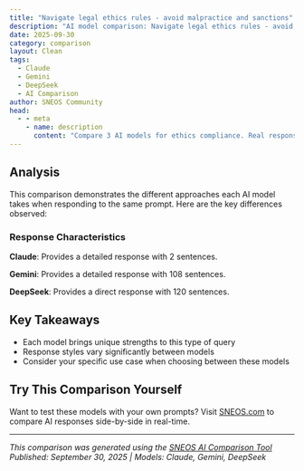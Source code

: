 ```yaml
---
title: "Navigate legal ethics rules - avoid malpractice and sanctions"
description: "AI model comparison: Navigate legal ethics rules - avoid malpractice and sanctions..."
date: 2025-09-30
category: comparison
layout: Clean
tags:
  - Claude
  - Gemini
  - DeepSeek
  - AI Comparison
author: SNEOS Community
head:
  - - meta
    - name: description
      content: "Compare 3 AI models for ethics compliance. Real responses from Claude, Gemini, DeepSeek with detailed analysis."
---
```


<ChatComparison
  title="Navigate legal ethics rules - avoid malpractice and sanctions"
  prompt="Navigate legal ethics rules - avoid malpractice and sanctions"
  :responses='{
    "Claude": "# Legal Ethics \u0026 Risk Management Guide\n\n## Core Professional Responsibilities\n\n### **Competence \u0026 Diligence**\n- **Know your limits**: Only handle matters you\u0027re competent to manage\n- **Continuing education**: Stay current with law changes and developments\n- **Adequate preparation**: Thoroughly research and prepare for each matter\n- **Prompt action**: Meet deadlines and respond to client communications timely\n\n### **Client Communication**\n- **Clear engagement letters**: Define scope, fees, and expectations upfront\n- **Regular updates**: Keep clients informed of case developments\n- **Explain options**: Ensure clients understand decisions and consequences\n- **Document conversations**: Maintain records of important communications\n\n## Critical Compliance Areas\n\n### **Conflict of Interest Prevention**\n- Run conflict checks before taking new clients\n- Identify potential conflicts early and address them properly\n- Understand when conflicts can be waived vs. when they\u0027re absolute bars\n- Monitor for conflicts that develop during representation\n\n### **Trust Account Management**\n- **Separate client funds**: Never comingle with personal/firm accounts\n- **Accurate recordkeeping**: Maintain detailed ledgers and reconciliations\n- **Prompt disbursement**: Don\u0027t hold client funds longer than necessary\n- **Regular audits**: Review accounts frequently for discrepancies\n\n### **Confidentiality Protection**\n- Protect client information even after representation ends\n- Secure file storage and communication methods\n- Train staff on confidentiality requirements\n- Be cautious about public statements regarding clients\n\n## Malpractice Prevention Strategies\n\n### **Documentation Practices**\n- Maintain detailed case files and time records\n- Document all client instructions and advice given\n- Keep copies of all correspondence and court filings\n- Note reasons for strategic decisions\n\n### **Deadline Management**\n- Use reliable calendaring systems with multiple alerts\n- Calendar all deadlines immediately upon learning of them\n- Build in buffer time before actual deadlines\n- Have backup systems and staff coverage\n\n### **Client Relationship Management**\n- Set realistic expectations from the start\n- Address client concerns promptly and professionally\n- Recognize when to withdraw from representation\n- Handle fee disputes transparently\n\n## Warning Signs \u0026 Risk Mitigation\n\n### **High-Risk Situations**\n- Taking cases outside your practice area\n- Clients with unrealistic expectations\n- Fee disputes or payment issues\n- Opposing counsel making ethics complaints threats\n- Personal relationships affecting professional judgment\n\n### **Protective Measures**\n- Maintain adequate malpractice insurance\n- Consult with ethics experts when in doubt\n- Join bar associations for resources and support\n- Consider practice management software and systems\n\n### **When Problems Arise**\n- Address issues immediately rather than hoping they resolve\n- Consult with ethics counsel or experienced colleagues\n- Document remedial actions taken\n- Consider whether client notification is required\n\n## Professional Development\n\n- Regularly review applicable ethics rules\n- Attend ethics CLE programs\n- Join professional organizations in your practice area\n- Develop relationships with mentors and colleagues for guidance\n\nWould you like me to elaborate on any specific area, such as trust account management, conflict checking procedures, or handling particular types of ethical dilemmas?",
    "Gemini": "Okay, let\u0027s break down how to navigate legal ethics rules to avoid malpractice and sanctions. This is a broad area, so we\u0027ll cover key principles and practical steps. Remember, this information is for guidance only and **should not be considered legal advice.** You should always consult your jurisdiction\u0027s specific rules of professional conduct and seek advice from ethics counsel when facing specific situations.\n\n**I. Core Principles of Legal Ethics**\n\nThese overarching principles guide ethical conduct for lawyers.  Understanding and internalizing them is crucial.\n\n*   **Competence:**  Providing legal services with the legal knowledge, skill, thoroughness, and preparation reasonably necessary for the representation.\n*   **Confidentiality:**  Protecting information relating to the representation of a client. This is broader than attorney-client privilege.\n*   **Diligence:**  Acting with reasonable diligence and promptness in representing a client.\n*   **Communication:**  Keeping the client reasonably informed about the status of the matter and promptly complying with reasonable requests for information.\n*   **Independence/Conflicts of Interest:**  Avoiding situations where your personal interests, or the interests of other clients, could compromise your loyalty to a current client.\n*   **Candor to the Tribunal:**  Being honest and truthful with the court and opposing counsel.  This includes not knowingly offering false evidence or failing to disclose controlling legal authority.\n*   **Fairness to Opposing Party and Counsel:**  Avoiding conduct that is prejudicial to the administration of justice, such as obstructing access to evidence or making frivolous discovery requests.\n*   **Safeguarding Client Property:**  Handling client funds and property with care and in compliance with ethical rules (often involving trust accounts).\n*   **Respect for the Legal System:** Upholding the integrity of the legal profession and the administration of justice.\n\n**II. Key Areas Where Malpractice and Sanctions Arise (and How to Avoid Them)**\n\nLet\u0027s focus on specific scenarios and provide strategies to prevent ethical violations:\n\n*   **A. Conflicts of Interest:**\n\n    *   **The Problem:** Representing a client when your interests, or the interests of another client (past or present), could compromise your loyalty or independent judgment.\n    *   **Prevention:**\n        *   **Thorough Conflict Checks:**  Before taking on a new client, conduct a comprehensive conflict check.  This includes checking against current and former clients, related parties (e.g., family members, business partners), and even adverse parties in unrelated matters.  Use a reliable conflict-checking software system.\n        *   **Understand Imputed Disqualification:** Be aware that conflicts can be imputed to your entire firm.  If one lawyer has a conflict, generally the entire firm is disqualified.\n        *   **Obtain Informed Consent (When Possible):**  In some cases, conflicts can be waived with the informed consent of all affected clients.  This requires full disclosure of the nature of the conflict, the potential risks, and the alternatives.  Get the consent in writing. *It is essential that the conflict is consentable under the applicable rules.*\n        *   **Withdrawal:**  If a conflict arises during representation that cannot be waived, withdraw from representing one or both clients.\n        *   **Document Everything:** Meticulously document your conflict checks, disclosures, and consent waivers.\n        *   **Consider Ethical Walls (Screening):**  In some jurisdictions, ethical walls (also called screening) can be used to prevent the imputation of conflicts in certain situations, such as when a lawyer joins a new firm from a firm that previously represented an adverse party.  Strict adherence to the requirements for ethical walls is crucial.\n\n*   **B. Competence \u0026 Diligence:**\n\n    *   **The Problem:** Failing to provide competent representation or neglecting a client\u0027s matter.\n    *   **Prevention:**\n        *   **Know Your Limits:**  Don\u0027t take on cases you\u0027re not qualified to handle.  If you lack experience in a particular area of law, either associate with a lawyer who does, or decline the representation.\n        *   **Stay Current:**  Keep up-to-date on changes in the law and developments in your practice area through continuing legal education (CLE), professional journals, and online resources.\n        *   **Time Management:**  Develop strong time management skills to ensure you meet deadlines and respond to client requests promptly.  Use calendaring systems, task management software, and delegate tasks appropriately.\n        *   **Communicate Regularly:**  Keep clients informed about the progress of their case, even if there\u0027s nothing new to report.  Respond to client inquiries promptly and clearly.\n        *   **Supervision:**  If you supervise other lawyers or staff, provide adequate supervision to ensure they are performing their duties competently.\n        *   **Document Everything:**  Maintain detailed and accurate records of all work performed on a client\u0027s matter.\n        *   **Don\u0027t Let Things Fall Through the Cracks:** Implement systems to ensure deadlines are never missed, court dates are set, and client communication is regular.\n        *   **Consider Malpractice Insurance:** Malpractice Insurance may not prevent ethical violations or sanctions, but it can protect against financial liability if a client sues due to negligence.\n\n*   **C. Communication Failures:**\n\n    *   **The Problem:** Failing to keep clients informed, failing to respond to inquiries, or providing misleading information.\n    *   **Prevention:**\n        *   **Establish Clear Communication Protocols:**  At the outset of the representation, discuss communication preferences with the client (e.g., email, phone, meetings).\n        *   **Regular Updates:**  Provide regular updates on the status of the matter, even if there are no major developments.\n        *   **Respond Promptly:**  Respond to client inquiries as soon as possible, even if you don\u0027t have all the answers.  Acknowledge the inquiry and let the client know when you will provide a more detailed response.\n        *   **Explain Legal Concepts Clearly:**  Use plain language to explain legal concepts and procedures to clients. Avoid legal jargon.\n        *   **Document Communications:**  Keep a record of all communications with clients, including emails, phone calls, and meetings.\n\n*   **D. Mishandling Client Funds (Trust Account Violations):**\n\n    *   **The Problem:**  Commingling client funds with personal or firm funds, using client funds for unauthorized purposes, or failing to properly account for client funds.\n    *   **Prevention:**\n        *   **Strictly Adhere to Trust Account Rules:**  Follow your jurisdiction\u0027s rules regarding trust accounts meticulously.\n        *   **Separate Accounts:**  Maintain separate trust accounts for client funds. Never commingle client funds with your own funds or the firm\u0027s operating funds.\n        *   **Accurate Recordkeeping:**  Keep detailed and accurate records of all deposits, withdrawals, and balances in trust accounts.\n        *   **Reconcile Regularly:**  Reconcile trust account statements monthly to ensure accuracy.\n        *   **Promptly Disburse Funds:**  Disburse funds to clients promptly when they are entitled to them.\n        *   **Seek Guidance:** If you have any questions about trust account rules, consult with ethics counsel or your state bar association.\n\n*   **E. Candor to the Tribunal:**\n\n    *   **The Problem:**  Knowingly presenting false evidence, failing to disclose controlling legal authority, or engaging in deceptive or misleading conduct before the court.\n    *   **Prevention:**\n        *   **Truthfulness:** Always be truthful with the court and opposing counsel.\n        *   **Investigate Facts:**  Conduct a reasonable investigation of the facts before presenting them to the court.\n        *   **Disclose Adverse Authority:**  Disclose controlling legal authority that is directly adverse to your client\u0027s position and has not been disclosed by opposing counsel.\n        *   **Correct Misstatements:**  If you discover that you have made a misstatement to the court, promptly correct it.\n        *   **Refrain from Misconduct:**  Avoid any conduct that is intended to deceive or mislead the court.\n*   **F. Advertising and Solicitation:**\n\n    *   **The Problem:** Making false or misleading statements in advertising, engaging in improper solicitation of clients, or violating restrictions on advertising.\n    *   **Prevention:**\n        *   **Review Ethics Rules:** Before publishing any advertising or soliciting clients, review your jurisdiction\u0027s ethics rules on advertising and solicitation.\n        *   **Truthful and Accurate:** Ensure that all advertising is truthful and accurate. Avoid making false or misleading statements.\n        *   **Avoid Improper Solicitation:**  Do not engage in improper solicitation of clients, such as contacting potential clients who are known to be represented by another lawyer or using undue influence.\n\n**III. Practical Steps to Minimize Risk**\n\n*   **Know Your Rules:**  Thoroughly familiarize yourself with the Rules of Professional Conduct in your jurisdiction. These rules are the foundation of ethical practice.  Your state bar association\u0027s website is a great resource.\n*   **Ethics Training:**  Attend continuing legal education (CLE) courses on legal ethics regularly.\n*   **Seek Advice:**  Don\u0027t hesitate to seek advice from ethics counsel or your state bar association\u0027s ethics hotline when facing ethical dilemmas.  It\u0027s better to ask for help before making a mistake.\n*   **Document Everything:**  Keep detailed and accurate records of all aspects of your representation, including client communications, conflict checks, legal research, and work performed.\n*   **Use Checklists and Templates:**  Develop checklists and templates for common tasks, such as client intake, conflict checks, and drafting legal documents.\n*   **Have a System:** Develop a system to ensure you are not missing deadlines and that you are properly calendaring all hearing dates and deadlines.\n*   **Peer Review:**  Consider having a colleague review your work periodically to identify potential ethical issues.\n*   **Firm Policies:**  If you\u0027re in a firm, ensure there are clear policies and procedures in place to address ethical issues.\n*   **Malpractice Insurance:**  Maintain adequate malpractice insurance coverage to protect yourself from potential liability.\n*   **Self-Reflection:**  Regularly reflect on your practice and identify areas where you can improve your ethical conduct.\n*   **Client Intake Process:** Have a very well-defined client intake process that covers scope of work, fees, conflict checks, and client expectations.  Put everything in writing in an engagement agreement.\n*   **Fee Agreements:** Have a clear fee agreement, in writing, that addresses how fees are charged and what fees you are permitted to charge under the applicable ethical rules.\n\n**IV. What to Do If You Make a Mistake**\n\n*   **Acknowledge the Error:**  Don\u0027t try to cover up a mistake.  Acknowledge the error as soon as possible.\n*   **Notify Your Client:**  Promptly notify your client of the error and explain the potential consequences.\n*   **Mitigate the Damage:**  Take steps to mitigate the damage caused by the error.\n*   **Consult with Ethics Counsel:**  Seek advice from ethics counsel to determine the best course of action.\n*   **Consider Reporting to the Bar:**  Depending on the nature of the error, you may have an ethical obligation to report it to the state bar association.\n\n**In conclusion, navigating legal ethics requires a proactive and ongoing commitment to ethical conduct. By understanding the core principles of legal ethics, implementing preventive measures, and seeking guidance when needed, you can minimize the risk of malpractice and sanctions and maintain a successful and ethical legal practice.**",
    "DeepSeek": "Of course. This is a critical responsibility for any legal professional. Navigating legal ethics is not just about avoiding punishment; it\u0027s about providing competent, diligent, and trustworthy representation.\n\nHere is a comprehensive guide to help you navigate legal ethics rules, avoid malpractice, and prevent sanctions.\n\n---\n\n### **The Foundation: The Core Sources of Authority**\n\nYour primary guides are:\n1.  **Your State\u0027s Version of the ABA Model Rules of Professional Conduct:** This is the rulebook. You must know the key rules cold.\n2.  **State Bar Ethics Opinions:** These provide practical guidance on how your state bar interprets the rules in specific situations.\n3.  **Case Law:** Court decisions (especially from your state\u0027s highest court and disciplinary board) define the boundaries of acceptable conduct.\n\n---\n\n### **The Top 10 Malpractice \u0026 Sanction Traps (and How to Avoid Them)**\n\n#### **1. Conflicts of Interest (Rule 1.7, 1.8, 1.9)**\n*   **The Risk:** Representing a client when your duty to another client, a former client, or your own personal interests materially limits your ability to provide unbiased representation.\n*   **How to Avoid:**\n    *   **Implement a Robust Conflict Check System:** Run every new matter, and every new person involved in a matter (opposing parties, key witnesses), through a comprehensive system *before* you undertake the representation.\n    *   **Get Informed Consent, Confirmed in Writing:** In some cases, a conflict may be waivable. This requires you to disclose all material risks to the client and get their *informed consent, confirmed in writing*.\n    *   **Be Wary of Business Transactions with Clients (Rule 1.8(a)):** These are fraught with peril and require very specific, written disclosures and consents.\n\n#### **2. Lack of Communication (Rule 1.4)**\n*   **The Risk:** This is the #1 complaint to bar associations. Clients feel ignored and left in the dark, leading to dissatisfaction and malpractice claims.\n*   **How to Avoid:**\n    *   **Set Expectations Early:** In your engagement letter, specify how and when you will communicate (e.g., \u0022I respond to emails within 48 hours\u0022).\n    *   **Be Proactive:** Don\u0027t wait for the client to call you. Provide regular, meaningful updates, even if it\u0027s just to say \u0022no new developments.\u0022\n    *   **Explain Things Clearly:** Ensure the client understands the strategy, status, and potential outcomes of their matter. Use plain language.\n    *   **Promptly Respond to Calls and Emails:** Even a brief \u0022I received your message and will look into this\u0022 is infinitely better than silence.\n\n#### **3. Failure to Know/Apply the Law (Competence - Rule 1.1)**\n*   **The Risk:** Competence requires the *legal knowledge, skill, thoroughness, and preparation* reasonably necessary for the representation.\n*   **How to Avoid:**\n    *   **Don\u0027t Practice Outside Your Lane:** If a matter is outside your expertise, either associate competent counsel, commit to the necessary study and preparation, or decline the representation.\n    *   **Stay Current:** Engage in Continuing Legal Education (CLE) in your practice areas.\n    *   **Use Checklists and Trusted Resources:** Develop systems to ensure you don\u0027t miss deadlines or procedural requirements.\n\n#### **4. Missing Deadlines (Diligence - Rule 1.3)**\n*   **The Risk:** Missing a statute of limitations or a court-imposed deadline is one of the most common and devastating forms of legal malpractice.\n*   **How to Avoid:**\n    *   **Implement a Redundant Calendar System:** Use both a primary docketing system (software) and a reliable backup (e.g., a separate calendar that sends automated reminders).\n    *   **Build in Cushion Time:** Calendar deadlines well in advance of the actual due date.\n    *   **Centralize Calendaring:** Have one office-wide system managed by a responsible person, with clear procedures for entering dates.\n\n#### **5. Mishandling Client Funds (Safekeeping Property - Rule 1.15)**\n*   **The Risk:** This is the \u0022cardinal sin\u0022 of law practice and leads to the most severe sanctions, including disbarment. Commingling client funds with your operating account is strictly prohibited.\n*   **How to Avoid:**\n    *   **Use an IOLTA Account:** Maintain a separate, interest-bearing trust account for client funds.\n    *   **Never, Ever Commingle:** Keep firm funds and client funds completely separate.\n    *   **Keep Meticulous Records:** Perform regular three-way reconciliations (bank statement, trust ledger, client ledger).\n    *   **Withdraw Funds Only When Earned:** Provide a clear accounting to the client before withdrawing your fees.\n\n#### **6. Breach of Confidentiality (Rule 1.6)**\n*   **The Risk:** Revealing information relating to the representation without the client\u0027s informed consent.\n*   **How to Avoid:**\n    *   **Understand What is Confidential:** It\u0027s broader than the attorney-client privilege. It includes *all* information relating to the representation.\n    *   **Use Secure Technology:** Use encrypted email for sensitive communications, secure client portals, and ensure your physical files are locked.\n    *   **Be Careful in Public Spaces:** Don\u0027t discuss client matters in elevators, restaurants, or on public transportation.\n\n#### **7. Inadequate Engagement/Non-Engagement Letters (Scope of Representation - Rule 1.2)**\n*   **The Risk:** Ambiguity about who you represent and what you are hired to do leads to scope creep, fee disputes, and malpractice claims.\n*   **How to Avoid:**\n    *   **Always Use a Written Agreement:** The engagement letter should clearly define the scope of work, the fee structure, who is responsible for costs, and who the client is (especially in entity representations).\n    *   **Use Non-Engagement Letters:** If you decline representation, send a letter confirming that you are *not* their lawyer. This prevents \u0022unintended\u0022 attorney-client relationships.\n\n#### **8. Fee Disputes (Fees - Rule 1.5)**\n*   **The Risk:** Fees must be *reasonable*. Unclear or surprise billing is a major source of client complaints.\n*   **How to Avoid:**\n    *   **Put the Fee Agreement in Writing:** Clearly explain hourly rates, contingency percentages, or flat fee structures.\n    *   **Use Detailed, Understandable Invoices:** Bills should clearly describe the work done, the time spent, and the value provided.\n    *   **Avoid \u0022Pure\u0022 Contingency Fees in Domestic Relations and Criminal Cases:** These are generally prohibited by Rule 1.5(d).\n\n#### **9. Lack of Supervision (Rule 5.1, 5.2, 5.3)**\n*   **The Risk:** Partners and supervising attorneys are responsible for the ethical conduct of their subordinates (associates, paralegals, staff).\n*   **How to Avoid:**\n    *   **Provide Adequate Training:** Ensure all non-lawyer assistants are trained on their ethical obligations, particularly regarding confidentiality.\n    *   **Have Clear Procedures:** Establish and enforce office procedures for conflict checking, calendaring, and trust account management.\n    *   **Review Work:** Supervise the work of junior attorneys and staff.\n\n#### **10. Candor to the Tribunal (Rule 3.3)**\n*   **The Risk:** Knowingly making a false statement of fact or law to a court, or failing to correct a prior false statement. This can lead to immediate sanctions.\n*   **How to Avoid:**\n    *   **Never Lie to the Court.** This is non-negotiable.\n    *   **Disclose Adverse Legal Authority:** You must reveal directly adverse legal authority in the controlling jurisdiction that the opposing side has not disclosed.\n    *   **Correct Known False Evidence:** If your client, or a witness you called, testifies falsely and you later learn of it, you must take reasonable remedial measures, including, if necessary, disclosing it to the tribunal.\n\n---\n\n### **Proactive Risk Management: Building an Ethical Practice**\n\n1.  **Create an Office Procedures Manual:** Document your processes for conflicts, calendaring, filing, billing, and trust accounting.\n2. **Invest in Practice Management Software:** Use modern tools for docketing, document management, and timekeeping to reduce human error.\n3.  **Conduct Regular \u0022Ethics Audits\u0022:** Periodically review your files, your trust account, and your office procedures to catch small problems before they become big ones.\n4.  **Carry Adequate Malpractice Insurance:** This is essential financial protection.\n5.  **When in Doubt, ASK:**\n    *   Consult your state or local bar\u0027s ethics hotline. They often provide informal guidance.\n    *   Talk to a trusted, experienced colleague.\n    *   If the issue is significant, consider hiring an \u0022ethics counsel\u0022 to advise you.\n\n### **What to Do If a Problem Arises**\n\nIf you believe you may have made a mistake:\n1.  **Stop.** Do not take any further action that could compound the error.\n2.  **Notify Your Malpractice Carrier Immediately.** There are often strict reporting deadlines.\n3.  **Do Not Admit Fault to the Client.** This can void your insurance. Instead, focus on addressing the problem.\n4.  **Consult an Attorney.** You need your own lawyer to advise you on your ethical and liability exposure.\n\n**Disclaimer:** This guide is for informational purposes only and does not constitute legal advice. You must consult the specific rules and opinions in your jurisdiction and seek the advice of counsel for your specific situation."
  }'
  published-date="12:47"
/>

## Analysis

This comparison demonstrates the different approaches each AI model takes when responding to the same prompt. Here are the key differences observed:

### Response Characteristics

**Claude**: Provides a detailed response with 2 sentences. 

**Gemini**: Provides a detailed response with 108 sentences. 

**DeepSeek**: Provides a direct response with 120 sentences. 

## Key Takeaways

- Each model brings unique strengths to this type of query
- Response styles vary significantly between models
- Consider your specific use case when choosing between these models

## Try This Comparison Yourself

Want to test these models with your own prompts? Visit [SNEOS.com](https://sneos.com) to compare AI responses side-by-side in real-time.

---

*This comparison was generated using the [SNEOS AI Comparison Tool](https://sneos.com)*
*Published: September 30, 2025 | Models: Claude, Gemini, DeepSeek*
